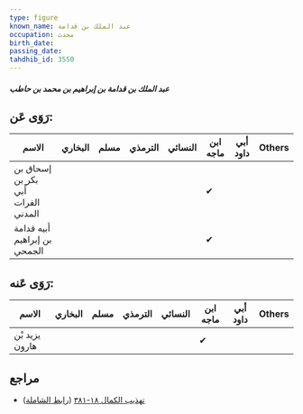 ```yaml
---
type: figure
known_name: عبد الملك بن قدامة
occupation: محدث
birth_date:
passing_date:
tahdhib_id: 3550
---
```

##### عبد الملك بن قدامة بن إبراهيم بن محمد بن حاطب

## رَوَى عَن:
| الاسم                              | البخاري | مسلم | الترمذي | النسائي | ابن ماجه | أبي داود | Others |
| ---------------------------------- | ------- | ---- | ------- | ------- | -------- | -------- | ------ |
| إسحاق بن بكر بن أَبي الفرات المدني |         |      |         |         | ✔        |          |        |
| أبيه قدامة بن إبراهيم الجمحي       |         |      |         |         | ✔        |          |        |
## رَوَى عَنه:
| الاسم          | البخاري | مسلم | الترمذي | النسائي | ابن ماجه | أبي داود | Others |
| -------------- | ------- | ---- | ------- | ------- | -------- | -------- | ------ |
| يزيد بْن هارون |         |      |         |         | ✔        |          |        |
## مراجع
- [تهذيب الكمال ١٨-٣٨١](obsidian://open?vault=Tahdhib-al-Kamal&file=Figures/٣٥٥٠-عبد%20الملك%20بن%20قدامة%20بن%20إبراهيم%20بن%20محمد%20بن%20حاطب) ([رابط الشاملة](https://shamela.ws/book/3722/9414))